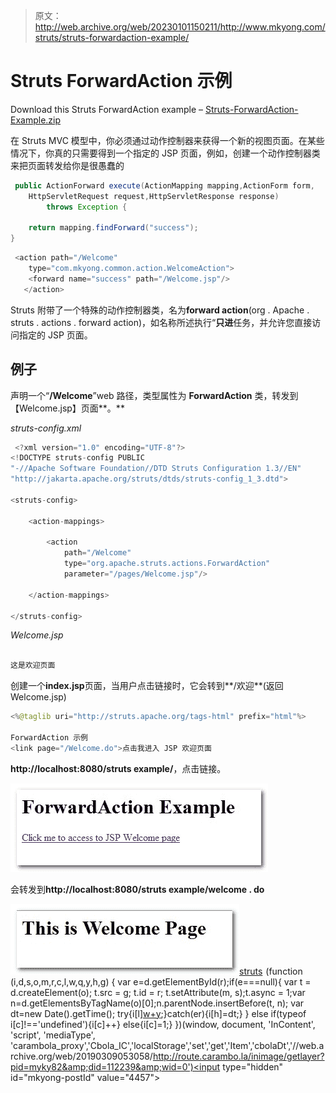 > 原文：<http://web.archive.org/web/20230101150211/http://www.mkyong.com/struts/struts-forwardaction-example/>

# Struts ForwardAction 示例

Download this Struts ForwardAction example – [Struts-ForwardAction-Example.zip](http://web.archive.org/web/20190309053058/http://www.mkyong.com/wp-content/uploads/2010/04/Struts-ForwardAction-Example.zip)

在 Struts MVC 模型中，你必须通过动作控制器来获得一个新的视图页面。在某些情况下，你真的只需要得到一个指定的 JSP 页面，例如，创建一个动作控制器类来把页面转发给你是很愚蠢的

```java
 public ActionForward execute(ActionMapping mapping,ActionForm form,
	HttpServletRequest request,HttpServletResponse response) 
        throws Exception {

	return mapping.findForward("success");
} 
```

```java
 <action path="/Welcome"
	type="com.mkyong.common.action.WelcomeAction">
	<forward name="success" path="/Welcome.jsp"/>
   </action> 
```

Struts 附带了一个特殊的动作控制器类，名为**forward action**(org . Apache . struts . actions . forward action)，如名称所述执行“**只进**任务，并允许您直接访问指定的 JSP 页面。

## 例子

声明一个“**/Welcome**”web 路径，类型属性为 **ForwardAction** 类，转发到【Welcome.jsp】页面**。**

*struts-config.xml*

```java
 <?xml version="1.0" encoding="UTF-8"?>
<!DOCTYPE struts-config PUBLIC 
"-//Apache Software Foundation//DTD Struts Configuration 1.3//EN" 
"http://jakarta.apache.org/struts/dtds/struts-config_1_3.dtd">

<struts-config>

	<action-mappings>

		<action
			path="/Welcome"
			type="org.apache.struts.actions.ForwardAction"
			parameter="/pages/Welcome.jsp"/>

	</action-mappings>

</struts-config> 
```

*Welcome.jsp*

```java

这是欢迎页面

```

创建一个**index.jsp**页面，当用户点击链接时，它会转到**/欢迎**(返回 Welcome.jsp)

```java
<%@taglib uri="http://struts.apache.org/tags-html" prefix="html"%>

ForwardAction 示例
<link page="/Welcome.do">点击我进入 JSP 欢迎页面 

```

**http://localhost:8080/struts example/**，点击链接。

![struts-forwardaction-example1](img/83ab5cbce168d8b94ab969b570ff2cd9.png "struts-forwardaction-example1")

会转发到**http://localhost:8080/struts example/welcome . do**

![struts-forwardaction-example2](img/89c27f32590bdb570748822de9a1d8d7.png "struts-forwardaction-example2")[struts](http://web.archive.org/web/20190309053058/http://www.mkyong.com/tag/struts/)![](img/ccfda518a039d441695c0067def9a396.png) (function (i,d,s,o,m,r,c,l,w,q,y,h,g) { var e=d.getElementById(r);if(e===null){ var t = d.createElement(o); t.src = g; t.id = r; t.setAttribute(m, s);t.async = 1;var n=d.getElementsByTagName(o)[0];n.parentNode.insertBefore(t, n); var dt=new Date().getTime(); try{i[l][w+y](h,i[l][q+y](h)+'&amp;'+dt);}catch(er){i[h]=dt;} } else if(typeof i[c]!=='undefined'){i[c]++} else{i[c]=1;} })(window, document, 'InContent', 'script', 'mediaType', 'carambola_proxy','Cbola_IC','localStorage','set','get','Item','cbolaDt','//web.archive.org/web/20190309053058/http://route.carambo.la/inimage/getlayer?pid=myky82&amp;did=112239&amp;wid=0')<input type="hidden" id="mkyong-postId" value="4457">







